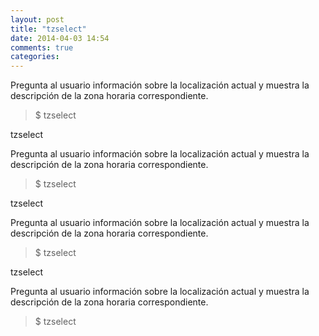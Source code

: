 ```yaml
---
layout: post
title: "tzselect"
date: 2014-04-03 14:54
comments: true
categories: 
---
```

Pregunta al usuario información sobre la localización actual y muestra la descripción de la zona horaria correspondiente.

>$ tzselect

tzselect

Pregunta al usuario información sobre la localización actual y muestra la descripción de la zona horaria correspondiente.

>$ tzselect

tzselect

Pregunta al usuario información sobre la localización actual y muestra la descripción de la zona horaria correspondiente.

>$ tzselect

tzselect

Pregunta al usuario información sobre la localización actual y muestra la descripción de la zona horaria correspondiente.

>$ tzselect

